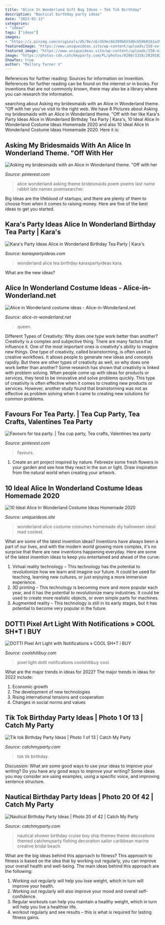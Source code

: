 ```yaml
---
title: "Alice In Wonderland Gift Bag Ideas ~ Tok Tik Birthday"
description: "Nautical birthday party ideas"
date: "2023-02-13"
categories:
- "ideas"
tags: ["ideas"]
images:
- "https://i.pinimg.com/originals/d5/9e/c6/d59ec6b399b655d0c659b0161a39204f.jpg"
featuredImage: "https://www.uniqueideas.site/wp-content/uploads/150-extraordinary-homemade-alice-in-wonderland-costumes.jpg"
featured_image: "https://www.uniqueideas.site/wp-content/uploads/150-extraordinary-homemade-alice-in-wonderland-costumes.jpg"
image: "https://photos-cdn.catchmyparty.com/PL/photos/0260/1316/20201025_171851.jpg"
ShowToc: true
author: "Mallory Turner V"
---
```



References for further reading: Sources for information on Invention.
References for further reading can be found on the internet or in books. For inventions that are not commonly known, there may also be a library where you can research the information.

	

		
searching about Asking my bridesmaids with an Alice in Wonderland theme. &quot;Off with her you've visit to the right web. We have 8 Pictures about Asking my bridesmaids with an Alice in Wonderland theme. &quot;Off with her like Kara&#039;s Party Ideas Alice in Wonderland Birthday Tea Party | Kara&#039;s, 10 Ideal Alice In Wonderland Costume Ideas Homemade 2020 and also 10 Ideal Alice In Wonderland Costume Ideas Homemade 2020. Here it is:
		
    
## Asking My Bridesmaids With An Alice In Wonderland Theme. &quot;Off With Her

<img loading=lazy src="https://i.pinimg.com/originals/27/a8/c4/27a8c42971358be73f92e1cb485e2afa.jpg" onerror="this.onerror=null;this.src='https://tse2.mm.bing.net/th?id=OIP.HH0Al8FWn7vjsSwpQryTngHaJ4&amp;pid=15.1';" alt="Asking my bridesmaids with an Alice in Wonderland theme. &quot;Off with her">

_Source: pinterest.com_

>alice wonderland asking theme bridesmaids poem poems last name rabbit late names poemsearcher. 

	

Big Ideas are the lifeblood of startups, and there are plenty of them to choose from when it comes to raising money. Here are five of the best ideas to get you started.

    
## Kara&#039;s Party Ideas Alice In Wonderland Birthday Tea Party | Kara&#039;s

<img loading=lazy src="http://karaspartyideas.com/wp-content/uploads/2017/02/Alice-in-Wonderland-Birthday-Tea-Party-via-Karas-Party-Ideas-KarasPartyIdeas.com8_.jpeg" onerror="this.onerror=null;this.src='https://tse2.mm.bing.net/th?id=OIP.JuI-wlGCgj6djus8VafIiwHaLH&amp;pid=15.1';" alt="Kara&#039;s Party Ideas Alice in Wonderland Birthday Tea Party | Kara&#039;s">

_Source: karaspartyideas.com_

>wonderland alice tea birthday karaspartyideas kara. 

	

What are the new ideas?
 

    
## Alice In Wonderland Costume Ideas - Alice-in-Wonderland.net

<img loading=lazy src="https://www.alice-in-wonderland.net/wp-content/uploads/alice-with-queen-of-hearts.jpg" onerror="this.onerror=null;this.src='https://tse3.mm.bing.net/th?id=OIP.Q-mYFytvXLNnzF6-mk_JVwHaF7&amp;pid=15.1';" alt="Alice in Wonderland costume ideas - Alice-in-Wonderland.net">

_Source: alice-in-wonderland.net_

>queen. 

	

Different Types of Creativity: Why does one type work better than another?
Creativity is a complex and subjective thing. There are many factors that influence it. One of the most important ones is creativity's ability to imagine new things. One type of creativity, called brainstorming, is often used in creative workflows. It allows people to generate new ideas and concepts rapidly. But there are other types of creativity as well, so why does one work better than another?
Some research has shown that creativity is linked with problem solving. When people come up with ideas for products or services, they tend to be innovative and solve problems quickly. This type of creativity is often effective when it comes to creating new products or services. However, another study found that brainstorming was not as effective as problem solving when it came to creating new solutions for common problems.

    
## Favours For Tea Party. | Tea Cup Party, Tea Crafts, Valentines Tea Party

<img loading=lazy src="https://i.pinimg.com/originals/d5/9e/c6/d59ec6b399b655d0c659b0161a39204f.jpg" onerror="this.onerror=null;this.src='https://tse4.mm.bing.net/th?id=OIP.q_ukoBV7ORP7xWFjEc5ngQHaJ6&amp;pid=15.1';" alt="Favours for tea party. | Tea cup party, Tea crafts, Valentines tea party">

_Source: pinterest.com_

>favours. 

	

1. Create an art project inspired by nature. Febreeze some fresh flowers in your garden and see how they react in the sun or light. Draw inspiration from the natural world when creating your artwork.

    
## 10 Ideal Alice In Wonderland Costume Ideas Homemade 2020

<img loading=lazy src="https://www.uniqueideas.site/wp-content/uploads/150-extraordinary-homemade-alice-in-wonderland-costumes.jpg" onerror="this.onerror=null;this.src='https://tse2.mm.bing.net/th?id=OIP.TwBPp9s9RR5VqCkvDmD82AHaI-&amp;pid=15.1';" alt="10 Ideal Alice In Wonderland Costume Ideas Homemade 2020">

_Source: uniqueideas.site_

>wonderland alice costume costumes homemade diy halloween ideal mad coolest. 

	

What are some of the latest invention ideas?
Inventions have always been a part of our lives, and with the modern world growing more complex, it's no surprise that there are new inventions happening everyday. Here are some of the latest invention ideas to keep you entertained and ahead of the curve: 
1. Virtual reality technology – This technology has the potential to revolutionize how we learn and imagine our future. It could be used for teaching, learning new cultures, or just enjoying a more immersive experience. 
2. 3D printing – This technology is becoming more and more popular each year, and it has the potential to revolutionize many industries. It could be used to create more realistic objects, or even simple parts for machines. 
3. Augmented reality – This technology is still in its early stages, but it has potential to become very popular in the future.

    
## DOTTI Pixel Art Light With Notifications » COOL SH*T I BUY

<img loading=lazy src="https://coolshitibuy.com/wp-content/uploads/2017/04/DOTTI-Pixel-Art-Light-with-Notifications.jpg" onerror="this.onerror=null;this.src='https://tse1.mm.bing.net/th?id=OIP.PoVyx6KiEjjl0TC3Ed9UlAHaGK&amp;pid=15.1';" alt="DOTTI Pixel Art Light with Notifications » COOL SH*T i BUY">

_Source: coolshitibuy.com_

>pixel light dotti notifications coolshitibuy cool. 

	

What are the major trends in ideas for 2022?
The major trends in ideas for 2022 include: 
1. Economic growth 
2. The development of new technologies 
3. Rising international tensions and cooperation 
4. Changes in social norms and values 

    
## Tik Tok Birthday Party Ideas | Photo 1 Of 13 | Catch My Party

<img loading=lazy src="https://photos-cdn.catchmyparty.com/PL/photos/0260/1316/20201025_171851.jpg" onerror="this.onerror=null;this.src='https://tse3.mm.bing.net/th?id=OIP.ZJGJN642YChByL93Ctwj_AHaNC&amp;pid=15.1';" alt="Tik tok Birthday Party Ideas | Photo 1 of 13 | Catch My Party">

_Source: catchmyparty.com_

>tok tik birthday. 

	

Discussion: What are some good ways to use your ideas to improve your writing?
Do you have any good ways to improve your writing? Some ideas you may consider are using examples, using a specific voice, and improving sentence structure.

    
## Nautical Birthday Party Ideas | Photo 20 Of 42 | Catch My Party

<img loading=lazy src="https://photos-cdn.catchmyparty.com/PL/photos/0205/1934/custom-by-nicole-photography_marine-birthday-party__16_.jpg" onerror="this.onerror=null;this.src='https://tse3.mm.bing.net/th?id=OIP.6jb2_JbE-CYaOuzgY0EQSQHaLI&amp;pid=15.1';" alt="Nautical Birthday Party Ideas | Photo 20 of 42 | Catch My Party">

_Source: catchmyparty.com_

>nautical shower birthday cruise boy ship themes theme decorations themed catchmyparty fishing decoration sailor caribbean marine creative bridal beach. 

	

What are the big ideas behind this approach to fitness?
This approach to fitness is based on the idea that by working out regularly, you can improve your overall health and well-being. The main ideas behind this approach are the following: 
1) Working out regularly will help you lose weight, which in turn will improve your health. 
2) Working out regularly will also improve your mood and overall self-confidence. 
3) Regular workouts can help you maintain a healthy weight, which in turn will help you live a healthier life. 
4) workout regularly and see results – this is what is required for lasting fitness gains.

